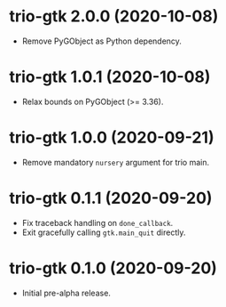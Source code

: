 # trio-gtk 2.0.0 (2020-10-08)

- Remove PyGObject as Python dependency.

# trio-gtk 1.0.1 (2020-10-08)

- Relax bounds on PyGObject (>= 3.36).

# trio-gtk 1.0.0 (2020-09-21)

- Remove mandatory `nursery` argument for trio main.

# trio-gtk 0.1.1 (2020-09-20)

- Fix traceback handling on `done_callback`.
- Exit gracefully calling `gtk.main_quit` directly.

# trio-gtk 0.1.0 (2020-09-20)

- Initial pre-alpha release.
